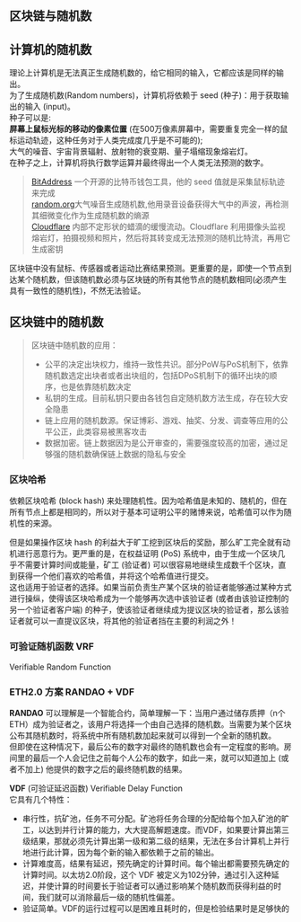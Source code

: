 区块链与随机数
--------
## 计算机的随机数
理论上计算机是无法真正生成随机数的，给它相同的输入，它都应该是同样的输出。  
为了生成随机数(Random numbers)，计算机将依赖于 seed (种子)：用于获取输出的输入 (input)。  
种子可以是:  
    **屏幕上鼠标光标的移动的像素位置** (在500万像素屏幕中，需要重复完全一样的鼠标运动轨迹，这种任务对于人类完成度几乎是不可能的);    
    大气的噪音、宇宙背景辐射、放射物的衰变期、量子塌缩现象熔岩灯。  
在种子之上，计算机将执行数学运算并最终得出一个人类无法预测的数字。  

> [BitAddress](https://www.bitaddress.org/) 一个开源的比特币钱包工具，他的 seed 值就是采集鼠标轨迹来完成  
> [random.org](https://www.random.org/)大气噪音生成随机数,他用录音设备获得大气中的声波，再检测其细微变化作为生成随机数的熵源  
> [Cloudflare](https://gizmodo.com/one-of-the-secrets-guarding-the-secure-internet-is-a-wa-1820188866) 内部不定形状的蜡滴的缓慢流动。Cloudflare 利用摄像头监视熔岩灯，拍摄视频和照片，然后将其转变成无法预测的随机比特流，再用它生成密钥  

区块链中没有鼠标、传感器或者运动比赛结果预测。更重要的是，即使一个节点到达某个随机数，但该随机数必须与区块链的所有其他节点的随机数相同(必须产生具有一致性的随机性)，不然无法验证。  

## 区块链中的随机数
> 区块链中随机数的应用：  
> * 公平的决定出块权力，维持一致性共识。部分PoW与PoS机制下，依靠随机数选定出块者或者出块组的，包括DPoS机制下的循环出块的顺序，也是依靠随机数决定  
> * 私钥的生成。目前私钥只要由各钱包自定随机数方法生成，存在较大安全隐患  
> * 链上应用的随机数源。保证博彩、游戏、抽奖、分发、调查等应用的公平公正，此类容易被黑客攻击  
> * 数据加密。链上数据因为是公开审查的，需要强度较高的加密，通过足够强的随机数确保链上数据的隐私与安全
### 区块哈希
依赖区块哈希 (block hash) 来处理随机性。因为哈希值是未知的、随机的，但在所有节点上都是相同的，所以对于基本可证明公平的赌博来说，哈希值可以作为随机性的来源。
   
但是如果操作区块 hash 的利益大于旷工挖到区块后的奖励，那么旷工完全就有动机进行恶意行为。更严重的是，在权益证明 (PoS) 系统中，由于生成一个区块几乎不需要计算时间或能量，矿工 (验证者) 可以很容易地继续生成数千个区块，直到获得一个他们喜欢的哈希值，并将这个哈希值进行提交。  
这也适用于验证者的选择。如果当前负责生产某个区块的验证者能够通过某种方式进行操纵，使得该区块哈希成为一个能够再次选中该验证者 (或者由该验证控制的另一个验证者客户端) 的种子，使该验证者继续成为提议区块的验证者，那么该验证者就可以一直提议区块，将其他的验证者挡在主要的利润之外！  

### 可验证随机函数 VRF
Verifiable Random Function

### ETH2.0 方案 RANDAO + VDF

**RANDAO** 可以理解是一个智能合约，简单理解一下：当用户通过储存质押（n个ETH）成为验证者之，该用户将选择一个由自己选择的随机数。当需要为某个区块公布其随机数时，将系统中所有随机数加起来就可以得到一个全新的随机数。  
但即使在这种情况下，最后公布的数字对最终的随机数也会有一定程度的影响。房间里的最后一个人会记住之前每个人公布的数字，如此一来，就可以知道加上 (或者不加上) 他提供的数字之后的最终随机数的结果。
  
**VDF** (可验证延迟函数) Verifiable Delay Function  
它具有几个特性：
* 串行性，抗矿池，任务不可分配。矿池将任务合理的分配给每个加入矿池的旷工，以达到并行计算的能力，大大提高解题速度。而VDF，如果要计算出第三级结果，那就必须先计算出第一级和第二级的结果，无法在多台计算机上并行地进行此计算，因为每个新的输入都依赖于之前的输出。
* 计算难度高，结果有延迟，预先确定的计算时间。每个输出都需要预先确定的计算时间。以太坊2.0阶段，这个 VDF 被定义为102分钟，通过引入这种延迟，并使计算的时间要长于验证者可以通过影响某个随机数而获得利益的时间，我们就可以消除最后一级的随机性偏差。
* 验证简单。VDF的运行过程可以是困难且耗时的，但是检验结果时是足够快的